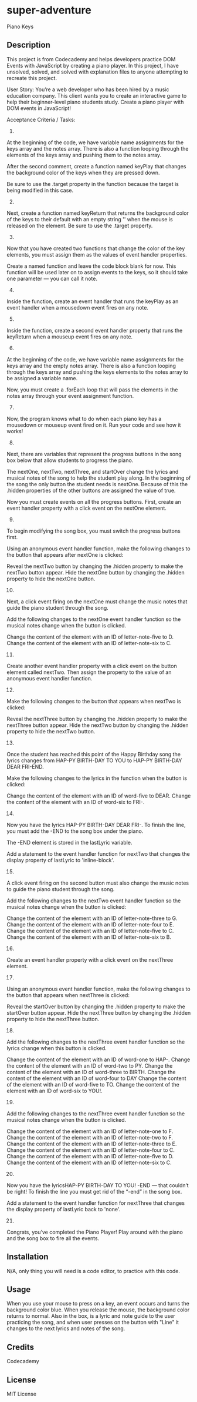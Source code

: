 # super-adventure
Piano Keys

## Description
This project is from Codecademy and helps developers practice DOM Events with JavaScript by creating a piano player. In this project, I have  unsolved, solved, and solved with explanation files to anyone attempting to recreate this project.

User Story:
You’re a web developer who has been hired by a music education company. This client wants you to create an interactive game to help their beginner-level piano students study. Create a piano player with DOM events in JavaScript!

Acceptance Criteria / Tasks:

1.
At the beginning of the code, we have variable name assignments for the keys array and the notes array. There is also a function looping through the elements of the keys array and pushing them to the notes array.

After the second comment, create a function named keyPlay that changes the background color of the keys when they are pressed down.

Be sure to use the .target property in the function because the target is being modified in this case.



2.
Next, create a function named keyReturn that returns the background color of the keys to their default with an empty string '' when the mouse is released on the element. Be sure to use the .target property.



3.
Now that you have created two functions that change the color of the key elements, you must assign them as the values of event handler properties.

Create a named function and leave the code block blank for now. This function will be used later on to assign events to the keys, so it should take one parameter — you can call it note.



4.
Inside the function, create an event handler that runs the keyPlay as an event handler when a mousedown event fires on any note.



5.
Inside the function, create a second event handler property that runs the keyReturn when a mouseup event fires on any note.



6.
At the beginning of the code, we have variable name assignments for the keys array and the empty notes array. There is also a function looping through the keys array and pushing the keys elements to the notes array to be assigned a variable name.

Now, you must create a .forEach loop that will pass the elements in the notes array through your event assignment function.



7.
Now, the program knows what to do when each piano key has a mousedown or mouseup event fired on it. Run your code and see how it works!

8.
Next, there are variables that represent the progress buttons in the song box below that allow students to progress the piano.

The nextOne, nextTwo, nextThree, and startOver change the lyrics and musical notes of the song to help the student play along. In the beginning of the song the only button the student needs is nextOne. Because of this the .hidden properties of the other buttons are assigned the value of true.

Now you must create events on all the progress buttons. First, create an event handler property with a click event on the nextOne element.



9.
To begin modifying the song box, you must switch the progress buttons first.

Using an anonymous event handler function, make the following changes to the button that appears after nextOne is clicked:

Reveal the nextTwo button by changing the .hidden property to make the nextTwo button appear.
Hide the nextOne button by changing the .hidden property to hide the nextOne button.


10.
Next, a click event firing on the nextOne must change the music notes that guide the piano student through the song.

Add the following changes to the nextOne event handler function so the musical notes change when the button is clicked.

Change the content of the element with an ID of letter-note-five to D.
Change the content of the element with an ID of letter-note-six to C.


11.
Create another event handler property with a click event on the button element called nextTwo. Then assign the property to the value of an anonymous event handler function.



12.
Make the following changes to the button that appears when nextTwo is clicked:

Reveal the nextThree button by changing the .hidden property to make the nextThree button appear.
Hide the nextTwo button by changing the .hidden property to hide the nextTwo button.


13.
Once the student has reached this point of the Happy Birthday song the lyrics changes from HAP-PY BIRTH-DAY TO YOU to HAP-PY BIRTH-DAY DEAR FRI-END.

Make the following changes to the lyrics in the function when the button is clicked:

Change the content of the element with an ID of word-five to DEAR.
Change the content of the element with an ID of word-six to FRI-.


14.
Now you have the lyrics HAP-PY BIRTH-DAY DEAR FRI-. To finish the line, you must add the -END to the song box under the piano.

The -END element is stored in the lastLyric variable.

Add a statement to the event handler function for nextTwo that changes the display property of lastLyric to 'inline-block'.



15.
A click event firing on the second button must also change the music notes to guide the piano student through the song.

Add the following changes to the nextTwo event handler function so the musical notes change when the button is clicked:

Change the content of the element with an ID of letter-note-three to G.
Change the content of the element with an ID of letter-note-four to E.
Change the content of the element with an ID of letter-note-five to C.
Change the content of the element with an ID of letter-note-six to B.


16.
Create an event handler property with a click event on the nextThree element.



17.
Using an anonymous event handler function, make the following changes to the button that appears when nextThree is clicked:

Reveal the startOver button by changing the .hidden property to make the startOver button appear.
Hide the nextThree button by changing the .hidden property to hide the nextThree button.


18.
Add the following changes to the nextThree event handler function so the lyrics change when this button is clicked.

Change the content of the element with an ID of word-one to HAP-.
Change the content of the element with an ID of word-two to PY.
Change the content of the element with an ID of word-three to BIRTH.
Change the content of the element with an ID of word-four to DAY
Change the content of the element with an ID of word-five to TO.
Change the content of the element with an ID of word-six to YOU!.


19.
Add the following changes to the nextThree event handler function so the musical notes change when the button is clicked.

Change the content of the element with an ID of letter-note-one to F.
Change the content of the element with an ID of letter-note-two to F.
Change the content of the element with an ID of letter-note-three to E.
Change the content of the element with an ID of letter-note-four to C.
Change the content of the element with an ID of letter-note-five to D.
Change the content of the element with an ID of letter-note-six to C.


20.
Now you have the lyricsHAP-PY BIRTH-DAY TO YOU! -END — that couldn’t be right! To finish the line you must get rid of the “-end” in the song box.

Add a statement to the event handler function for nextThree that changes the display property of lastLyric back to 'none'.



21.
Congrats, you’ve completed the Piano Player! Play around with the piano and the song box to fire all the events.

## Installation

N/A, only thing you will need is a code editor, to practice with this code.

## Usage
When you use your mouse to press on a key, an event occurs and turns the background color blue. When  you release the mouse, the background color returns to normal.  Also in the box, is a lyric and note guide to the user practicing the song, and when user presses on the button with "Line" it changes to the next lyrics and notes of the song.



## Credits
Codecademy

## License
MIT License



